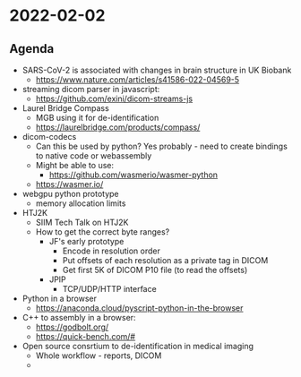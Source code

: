 # 2022-02-02

## Agenda

* SARS-CoV-2 is associated with changes in brain structure in UK Biobank
  * https://www.nature.com/articles/s41586-022-04569-5
* streaming dicom parser in javascript:
  * https://github.com/exini/dicom-streams-js
* Laurel Bridge Compass
  * MGB using it for de-identification
  * https://laurelbridge.com/products/compass/  
* dicom-codecs
  * Can this be used by python?  Yes probably - need to create bindings to native code or webassembly
  * Might be able to use: 
    * https://github.com/wasmerio/wasmer-python
  * https://wasmer.io/
* webgpu python prototype
  * memory allocation limits
* HTJ2K
  * SIIM Tech Talk on HTJ2K
  * How to get the correct byte ranges?
    * JF's early prototype
      * Encode in resolution order
      * Put offsets of each resolution as a private tag in DICOM
      * Get first 5K of DICOM P10 file (to read the offsets)
    * JPIP
      * TCP/UDP/HTTP interface
* Python in a browser
  * https://anaconda.cloud/pyscript-python-in-the-browser
* C++ to assembly in a browser:
  * https://godbolt.org/
  * https://quick-bench.com/#
* Open source consrtium to de-identification in medical imaging
  * Whole workflow - reports, DICOM
  * 




